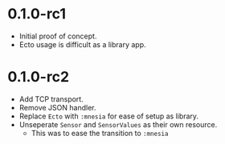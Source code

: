 # 0.1.0-rc1
* Initial proof of concept.
* Ecto usage is difficult as a library app.

# 0.1.0-rc2
* Add TCP transport.
* Remove JSON handler.
* Replace `Ecto` with `:mnesia` for ease of setup as library.
* Unseperate `Sensor` and `SensorValues` as their own resource.
  * This was to ease the transition to `:mnesia`
